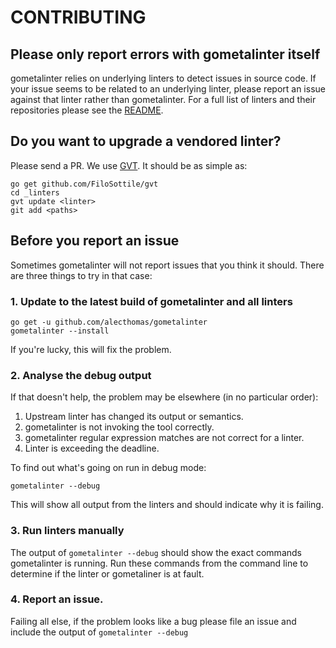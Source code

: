 # CONTRIBUTING

## Please only report errors with gometalinter itself

gometalinter relies on underlying linters to detect issues in source code. If your issue seems to be related to an underlying linter, please report an issue against that linter rather than gometalinter. For a full list of linters and their repositories please see the [README](./).

## Do you want to upgrade a vendored linter?

Please send a PR. We use [GVT](https://github.com/FiloSottile/gvt). It should be as simple as:

```text
go get github.com/FiloSottile/gvt
cd _linters
gvt update <linter>
git add <paths>
```

## Before you report an issue

Sometimes gometalinter will not report issues that you think it should. There are three things to try in that case:

### 1. Update to the latest build of gometalinter and all linters

```text
go get -u github.com/alecthomas/gometalinter
gometalinter --install
```

If you're lucky, this will fix the problem.

### 2. Analyse the debug output

If that doesn't help, the problem may be elsewhere \(in no particular order\):

1. Upstream linter has changed its output or semantics.
2. gometalinter is not invoking the tool correctly.
3. gometalinter regular expression matches are not correct for a linter.
4. Linter is exceeding the deadline.

To find out what's going on run in debug mode:

```text
gometalinter --debug
```

This will show all output from the linters and should indicate why it is failing.

### 3. Run linters manually

The output of `gometalinter --debug` should show the exact commands gometalinter is running. Run these commands from the command line to determine if the linter or gometaliner is at fault.

### 4. Report an issue.

Failing all else, if the problem looks like a bug please file an issue and include the output of `gometalinter --debug`

